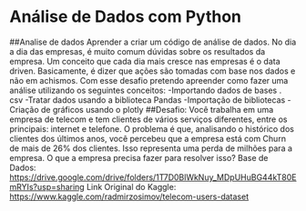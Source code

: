 # Análise de Dados com Python

##Analise de dados
Aprender a criar um código de análise de dados.
No dia a dia das empresas, é muito comum dúvidas sobre os resultados da empresa.
Um conceito que cada dia mais cresce nas empresas é o data driven.
Basicamente, é dizer que ações são tomadas com base nos dados e não em achismos.
Com esse desafio pretendo apreender como fazer uma análise utilizando os seguintes conceitos: 
-Importando dados
de bases . csv
-Tratar dados usando
a biblioteca Pandas
-Importação de
bibliotecas
-Criação de gráficos
usando o plotly
##Desafio:
Você trabalha em uma empresa de telecom e tem clientes de vários serviços diferentes, entre os principais: internet e telefone.
O problema é que, analisando o histórico dos clientes dos últimos anos, você percebeu que a empresa está com Churn de mais de 26% dos clientes.
Isso representa uma perda de milhões para a empresa.
O que a empresa precisa fazer para resolver isso?
Base de Dados: https://drive.google.com/drive/folders/1T7D0BlWkNuy_MDpUHuBG44kT80EmRYIs?usp=sharing
Link Original do Kaggle: https://www.kaggle.com/radmirzosimov/telecom-users-dataset



